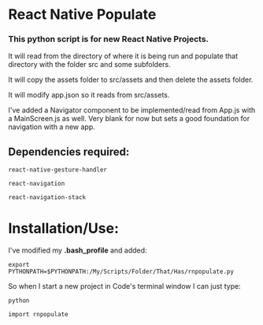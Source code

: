 # React Native Populate

### This python script is for new React Native Projects.

It will read from the directory of where it is being run and populate that directory with the folder src and some subfolders.

It will copy the assets folder to src/assets and then delete the assets folder.

It will modify app.json so it reads from src/assets.

I've added a Navigator component to be implemented/read from App.js with a MainScreen.js as well. Very blank for now but sets a good foundation for navigation with a new app.

## Dependencies required:

```react-native-gesture-handler```

```react-navigation```

```react-navigation-stack```

# Installation/Use:

I've modified my **.bash_profile** and added:

```export PYTHONPATH=$PYTHONPATH:/My/Scripts/Folder/That/Has/rnpopulate.py```

So when I start a new project in Code's terminal window I can just type:

```python```

```import rnpopulate```
